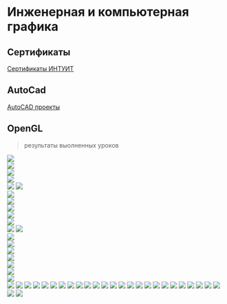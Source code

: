 # Инженерная и компьютерная графика
## Сертификаты

[Сертификаты ИНТУИТ](https://github.com/MozartArthur/computer-graphics/tree/master/%D0%A1%D0%B5%D1%80%D1%82%D0%B8%D1%84%D0%B8%D0%BA%D0%B0%D1%82%D1%8B)
## AutoCad

[AutoCAD проекты](https://github.com/MozartArthur/computer-graphics/tree/master/AutoCAD)
## OpenGL
> результаты выолненных уроков

![](/ResOpenGL/1.png)   
![](/ResOpenGL/2.png)  
![](/ResOpenGL/3.png)  
![](/ResOpenGL/4.png)  
![](/ResOpenGL/5.png)
![](/ResOpenGL/6.png)  
![](/ResOpenGL/7.png)  
![](/ResOpenGL/8.png)  
![](/ResOpenGL/9.png)  
![](/ResOpenGL/10.png)  
![](/ResOpenGL/11.png)  
![](/ResOpenGL/12.png)
![](/ResOpenGL/13.png)  
![](/ResOpenGL/14.png)  
![](/ResOpenGL/15.png)  
![](/ResOpenGL/16.png)  
![](/ResOpenGL/17.png)  
![](/ResOpenGL/18.png)  
![](/ResOpenGL/19.png)  
![](/ResOpenGL/20.png)  
![](/ResOpenGL/21.png) 
![](/ResOpenGL/22.png) 
![](/ResOpenGL/23.png) 
![](/ResOpenGL/24.png) 
![](/ResOpenGL/25.png) 
![](/ResOpenGL/26.png) 
![](/ResOpenGL/27.png) 
![](/ResOpenGL/28.png) 
![](/ResOpenGL/29.png) 
![](/ResOpenGL/31.png) 
![](/ResOpenGL/32.png)
![](/ResOpenGL/33.png)
![](/ResOpenGL/34.png)
![](/ResOpenGL/35.png)
![](/ResOpenGL/36.png)
![](/ResOpenGL/37.png)
![](/ResOpenGL/38.png)
![](/ResOpenGL/39.png)
![](/ResOpenGL/40.png)
![](/ResOpenGL/41.png)
![](/ResOpenGL/42.png)
![](/ResOpenGL/43.png)
![](/ResOpenGL/44.png)
![](/ResOpenGL/45.png)
![](/ResOpenGL/46.png)
![](/ResOpenGL/47.png)
![](/ResOpenGL/48.png)



